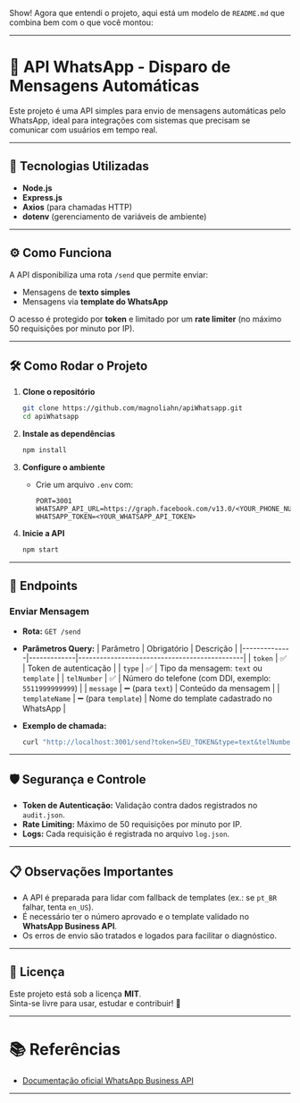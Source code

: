 Show! Agora que entendi o projeto, aqui está um modelo de `README.md` que combina bem com o que você montou:

---

# 📱 API WhatsApp - Disparo de Mensagens Automáticas

Este projeto é uma API simples para envio de mensagens automáticas pelo WhatsApp, ideal para integrações com sistemas que precisam se comunicar com usuários em tempo real.

---

## 🚀 Tecnologias Utilizadas
- **Node.js**  
- **Express.js**  
- **Axios** (para chamadas HTTP)  
- **dotenv** (gerenciamento de variáveis de ambiente)

---

## ⚙️ Como Funciona

A API disponibiliza uma rota `/send` que permite enviar:
- Mensagens de **texto simples**
- Mensagens via **template do WhatsApp**

O acesso é protegido por **token** e limitado por um **rate limiter** (no máximo 50 requisições por minuto por IP).

---

## 🛠️ Como Rodar o Projeto

1. **Clone o repositório**
   ```bash
   git clone https://github.com/magnoliahn/apiWhatsapp.git
   cd apiWhatsapp
   ```

2. **Instale as dependências**
   ```bash
   npm install
   ```

3. **Configure o ambiente**
   - Crie um arquivo `.env` com:
     ```env
     PORT=3001
     WHATSAPP_API_URL=https://graph.facebook.com/v13.0/<YOUR_PHONE_NUMBER_ID>/messages
     WHATSAPP_TOKEN=<YOUR_WHATSAPP_API_TOKEN>
     ```

4. **Inicie a API**
   ```bash
   npm start
   ```

---

## 📨 Endpoints

### Enviar Mensagem

- **Rota:** `GET /send`
- **Parâmetros Query:**
  | Parâmetro    | Obrigatório | Descrição                                    |
  |--------------|-------------|----------------------------------------------|
  | `token`      | ✅           | Token de autenticação                       |
  | `type`       | ✅           | Tipo da mensagem: `text` ou `template`       |
  | `telNumber`  | ✅           | Número do telefone (com DDI, exemplo: `5511999999999`) |
  | `message`    | ➖ (para `text`) | Conteúdo da mensagem                       |
  | `templateName` | ➖ (para `template`) | Nome do template cadastrado no WhatsApp |

- **Exemplo de chamada:**
  ```bash
  curl "http://localhost:3001/send?token=SEU_TOKEN&type=text&telNumber=5511999999999&message=Olá%20Mundo"
  ```

---

## 🛡️ Segurança e Controle

- **Token de Autenticação:** Validação contra dados registrados no `audit.json`.
- **Rate Limiting:** Máximo de 50 requisições por minuto por IP.
- **Logs:** Cada requisição é registrada no arquivo `log.json`.

---

## 📋 Observações Importantes
- A API é preparada para lidar com fallback de templates (ex.: se `pt_BR` falhar, tenta `en_US`).
- É necessário ter o número aprovado e o template validado no **WhatsApp Business API**.
- Os erros de envio são tratados e logados para facilitar o diagnóstico.

---

## 📝 Licença

Este projeto está sob a licença **MIT**.  
Sinta-se livre para usar, estudar e contribuir! 🚀

---

# 📚 Referências
- [Documentação oficial WhatsApp Business API](https://developers.facebook.com/docs/whatsapp)

---
